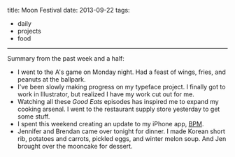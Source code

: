 title: Moon Festival
date: 2013-09-22
tags:
- daily
- projects
- food
---

Summary from the past week and a half:

- I went to the A's game on Monday night. Had a feast of wings, fries, and peanuts at the ballpark.
- I've been slowly making progress on my typeface project. I finally got to work in Illustrator, but realized I have my work cut out for me.
- Watching all these *Good Eats* episodes has inspired me to expand my cooking arsenal. I went to the restaurant supply store yesterday to get some stuff.
- I spent this weekend creating an update to my iPhone app, [BPM](https://itunes.apple.com/us/app/bpm-metronome/id668502976).
- Jennifer and Brendan came over tonight for dinner. I made Korean short rib, potatoes and carrots, pickled eggs, and winter melon soup. And Jen brought over the mooncake for dessert.
